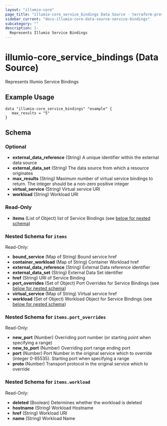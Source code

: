 ```yaml
---
layout: "illumio-core"
page_title: "illumio-core_service_bindings Data Source - terraform-provider-illumio-core"
sidebar_current: "docs-illumio-core-data-source-service-bindings"
subcategory: ""
description: |-
  Represents Illumio Service Bindings
---
```


# illumio-core_service_bindings (Data Source)

Represents Illumio Service Bindings

Example Usage
------------

```hcl
data "illumio-core_service_bindings" "example" {
   max_results = "5"
}
```

## Schema

### Optional

- **external_data_reference** (String) A unique identifier within the external data source
- **external_data_set** (String) The data source from which a resource originates
- **max_results** (String) Maximum number of virtual service bindings to return. The integer should be a non-zero positive integer 
- **virtual_service** (String) Virtual service URI
- **workload** (String) Workload URI

### Read-Only

- **items** (List of Object) list of Service Bindings (see [below for nested schema](#nestedatt--items))

<a id="nestedatt--items"></a>
### Nested Schema for `items`

Read-Only:

- **bound_service** (Map of String) Bound service href
- **container_workload** (Map of String) Container Workload href
- **external_data_reference** (String) External Data reference identifier
- **external_data_set** (String) External Data Set identifier
- **href** (String) URI of Service Binding
- **port_overrides** (Set of Object) Port Overrides for Service Bindings (see [below for nested schema](#nestedobjatt--items--port_overrides))
- **virtual_service** (Map of String) Virtual service href
- **workload** (Set of Object) Workload Object for Service Bindings (see [below for nested schema](#nestedobjatt--items--workload))

<a id="nestedobjatt--items--port_overrides"></a>
### Nested Schema for `items.port_overrides`

Read-Only:

- **new_port** (Number) Overriding port number (or starting point when specifying a range)
- **new_to_port** (Number) Overriding port range ending port
- **port** (Number) Port Number in the original service which to override (integer 0-65535). Starting port when specifying a range
- **proto** (Number) Transport protocol in the original service which to override


<a id="nestedobjatt--items--workload"></a>
### Nested Schema for `items.workload`

Read-Only:

- **deleted** (Boolean) Determines whether the workload is deleted
- **hostname** (String) Workload Hostname
- **href** (String) Workload URI
- **name** (String) Workload Name


